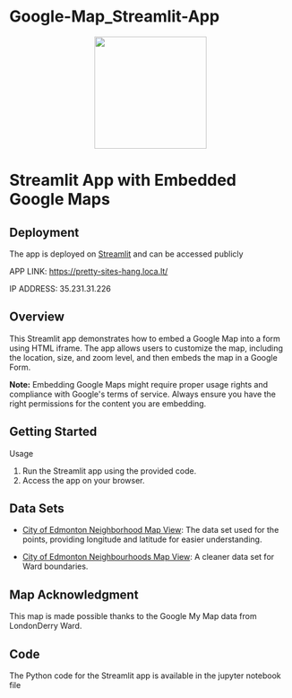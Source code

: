 # Google-Map_Streamlit-App


<p align="center">
  <img src="https://encrypted-tbn0.gstatic.com/images?q=tbn:ANd9GcR8HNB-ex4xb4H3-PXRcywP5zKC_3U8VzQTPA&usqp=CAU" width="200px" height="auto"/>
</p>


# Streamlit App with Embedded Google Maps

## Deployment

The app is deployed on [Streamlit](https://www.streamlit.io/) and can be accessed publicly

APP LINK: https://pretty-sites-hang.loca.lt/


IP ADDRESS: 35.231.31.226

## Overview

This Streamlit app demonstrates how to embed a Google Map into a form using HTML iframe. The app allows users to customize the map, including the location, size, and zoom level, and then embeds the map in a Google Form.


**Note:** Embedding Google Maps might require proper usage rights and compliance with Google's terms of service. Always ensure you have the right permissions for the content you are embedding.

## Getting Started

Usage
1. Run the Streamlit app using the provided code.
2. Access the app on your browser.

## Data Sets

- [City of Edmonton Neighborhood Map View](https://data.edmonton.ca/City-Administration/City-of-Edmonton-Neighborhood-Map-View/e8n2-hwu4): The data set used for the points, providing longitude and latitude for easier understanding.

- [City of Edmonton Neighbourhoods Map View](https://data.edmonton.ca/City-Administration/City-of-Edmonton-Neighbourhoods-Map-View-/wps4-8auk): A cleaner data set for Ward boundaries.

## Map Acknowledgment

This map is made possible thanks to the Google My Map data from LondonDerry Ward.

## Code

The Python code for the Streamlit app is available in the jupyter notebook file
